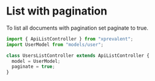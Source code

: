 # List with pagination

To list all documents with pagination set paginate to true.

```javascript
import { ApiListController } from "xprevalent";
import UserModel from "models/user";

class UsersListController extends ApiListController {
  model = UserModel;
  paginate = true;
}
```
